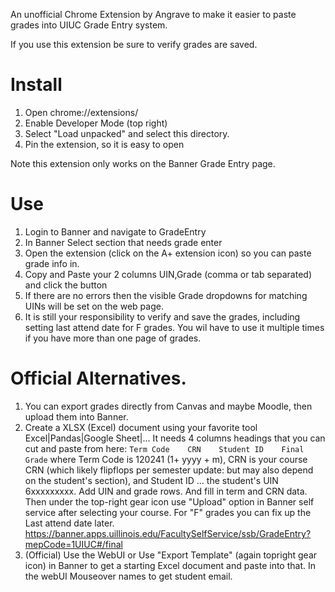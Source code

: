 An unofficial Chrome Extension by Angrave to make it easier to paste grades into UIUC Grade Entry system.

If you use this extension be sure to verify grades are saved.

# Install

1. Open chrome://extensions/
1. Enable Developer Mode (top right)
1. Select "Load unpacked" and select this directory.
1. Pin the extension, so it is easy to open

Note this extension only works on the Banner Grade Entry page.

# Use

1. Login to Banner and navigate to GradeEntry
1. In Banner Select section that needs grade enter
1. Open the extension (click on the A+ extension icon) so you can paste grade info in.
1. Copy and Paste your 2 columns UIN,Grade  (comma or tab separated) and click the button
1. If there are no errors then the visible Grade dropdowns for matching UINs will be set on the web page.
1. It is still your responsibility to verify and save the grades, including setting last attend date for F grades. You wil have to use it multiple times if you have more than one page of grades.

# Official Alternatives.

1. You can export grades directly from Canvas and maybe Moodle, then upload them into Banner.
1. Create a XLSX (Excel) document using your favorite tool
Excel|Pandas|Google Sheet|... It needs 4 columns headings that you can cut and paste from here:
`Term Code    CRN    Student ID    Final Grade`
where Term Code is 120241 (1+ yyyy + m), CRN is your course CRN (which likely flipflops per semester update: but may also depend on the student's section),  and Student ID ...  the student's UIN 6xxxxxxxxx. Add UIN and grade rows. And fill in term and CRN data.
Then under the top-right gear icon use  "Upload" option in Banner self service after selecting your course. For "F" grades you can fix up the Last attend date later.
https://banner.apps.uillinois.edu/FacultySelfService/ssb/GradeEntry?mepCode=1UIUC#/final
1. (Official) Use the WebUI or Use "Export Template" (again topright gear icon)  in Banner to get a starting Excel document and paste into that. In the webUI Mouseover names to get student email.

